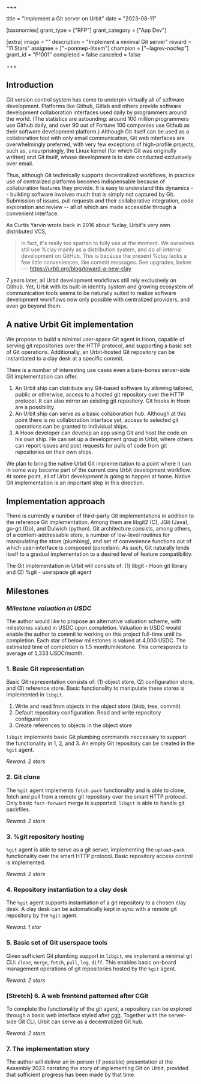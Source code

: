 +++

title = "Implement a Git server on Urbit"
date = "2023-08-11"

[taxonomies]
grant_type = ["RFP"]
grant_category = ["App Dev"]

[extra]
image = ""
description = "Implement a minimal Git server"
reward = "11 Stars"
assignee = ["~ponmep-litsem"]
champion = ["~lagrev-nocfep"]
grant_id = "P1001"
completed = false
canceled = false

+++

## Introduction

Git version control system has come to underpin virtually all of software development. Platforms like Github, Gitlab and others provide software development collaboration interfaces used daily by programmers around the world. (The statistics are astounding: around 100 million programmers use Github daily, and over 90 out of Fortune 100 companies use Github as their software development platform.) Although Git itself can be used as a collaboration tool with only email communication, Git web interfaces are overwhelmingly preferred, with very few exceptions of high-profile projects, such as, unsurprisingly, the Linux kernel (for which Git was originally written) and Git itself, whose development is to date conducted exclusively over email.

Thus, although Git technically supports decentralized workflows, in practice use of centralized platforms becomes indispensable because of collaboration features they provide. It is easy to understand this dynamics -- building software involves much that is simply not captured by Git. Submission of issues, pull requests and their collaborative integration, code exploration and review -- all of which are made accessible through a convenient interface.

As Curtis Yarvin wrote back in 2016 about %clay, Urbit's very own distributed VCS,

> In fact, it's really too spartan to fully use at the moment. We ourselves still use %clay mainly as a distribution 
>  system, and do all internal development on GitHub. 
> This is because the present %clay lacks a few little conveniences, like commit messages. See upgrades, below.
> --- https://urbit.org/blog/toward-a-new-clay

7 years later, all Urbit development workflows still rely exclusively on Github. Yet, Urbit with its built-in identity system and growing ecosystem of communication tools seems to be naturally suited to realize software development workflows now only possible with centralized providers, and even go beyond them. 

## A native Urbit Git implementation

We propose to build a minimal user-space Git agent in Hoon, capable of serving git repositories over the HTTP protocol, and supporting a basic set of Git operations. Additionally, an Urbit-hosted Git repository can be instantiated to a clay desk at a specific commit.

There is a number of interesting use cases even a bare-bones server-side Git implementation can offer.

1. An Urbit ship can distribute any Git-based software by allowing tailored, public or otherwise, access to a hosted git repository over the HTTP protocol. It can also mirror an existing git repository. Git hooks in Hoon are a possibility.
2. An Urbit ship can serve as a basic collaboration hub. Although at this point there is no collaboration interface yet, access to selected git operations can be granted to individual ships.
3. A Hoon developer can develop an app using Git and host the code on his own ship. He can set up a development group in Urbit, where others can report issues and post requests for pulls of code from git repositories on their own ships.

We plan to bring the native Urbit Git implementation to a point where it can in some way become part of the current core Urbit development workflow. At some point, all of Urbit development is going to happen at home. Native Git implementation is an important step in this direction.

## Implementation approach

There is currently a number of third-party Git implementations in addition to the reference Git implementation.
Among them are libgit2 (C), JGit (Java), go-git (Go), and Dulwich (python). Git architecture consists, among others, of a content-addressable store, a number of low-level routines for manipulating the store (plumbing), and set of convenience functions out of which user-interface is composed (porcelain). As such, Git naturally lends itself to a gradual implementation to a desired level of feature compatibility.

The Git implementation in Urbit will consists of: (1) libgit - Hoon git library and (2) %git - userspace git agent

## Milestones

### _Milestone valuation in USDC_

The author would like to propose an alternative valuation scheme, with milestones valued in USDC upon completion. 
Valuation in USDC would enable the author to commit to working on this project full-time until its completion. 
Each star of below milestones is valued at 4,000 USDC. 
The estimated time of completion is 1.5 month/milestone. This corresponds to average of 5,333 USDC/month.

### 1. Basic Git representation

Basic Git representation consists of: (1) object store, (2) configuration store, and (3) reference store. 
Basic functionality to manipulate these stores is implemented in `libgit`.

1. Write and read from objects in the object store (blob, tree, commit)
2. Default repository configuration. Read and write repository configuration
3. Create references to objects in the object store

`libgit` implements basic Git plumbing commands neccessary to support the functionality in 1, 2, and 3.
An empty Git repository can be created in the `%git` agent.

_Reward: 2 stars_  

### 2. Git clone

The `%git` agent implements `fetch-pack` functionality and is able to clone, fetch and pull from a remote git repository over the smart HTTP protocol. Only basic `fast-forward` merge is supported. `libgit` is able to handle git packfiles.

_Reward: 2 stars_

### 3. %git repository hosting

`%git` agent is able to serve as a git server, implementing the `upload-pack` functionality 
over the smart HTTP protocol. Basic repository access control is implemented.

_Reward: 2 stars_ 

### 4. Repository instantiation to a clay desk

The `%git` agent supports instantiation of a git repository to a chosen 
clay desk. A clay desk can be automatically kept in sync with a remote git repository by the `%git` agent.

_Reward: 1 star_

### 5. Basic set of Git userspace tools

Given sufficient Git plumbing support in `libgit`, we implement 
a minimal git CLI: `clone`, `merge`, `fetch`, `pull`, `log`, `diff`.
This enables basic on-board management operations of git repositories hosted by the `%git` agent.  

_Reward: 2 stars_ 

### (Stretch) 6. A web frontend patterned after CGit

To complete the functionality of the git agent, a repository can be explored through a basic web interface styled after [cgit](https://git.zx2c4.com/cgit/). Together with the server-side Git CLI, Urbit can serve as a decentralized Git hub.

_Reward: 2 stars_

### 7. The implementation story

The author will deliver an in-person (if possible) presentation at the Assembly 2023 narrating the story of implementing Git on Urbit, provided that sufficient progress has been made by that time. 

